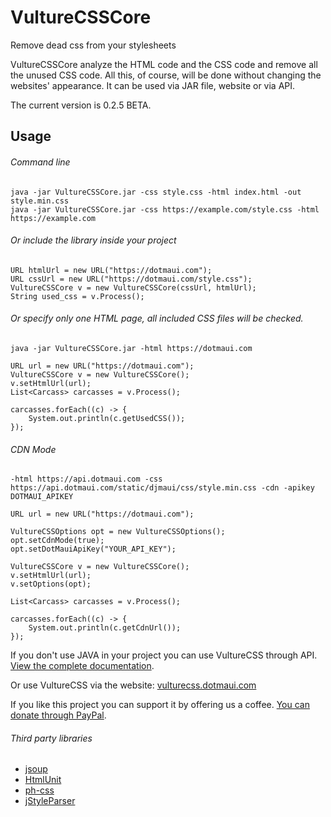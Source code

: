 # VultureCSSCore
Remove dead css from your stylesheets

VultureCSSCore analyze the HTML code and the CSS code and remove all the unused CSS code. All this, of course, will be done without changing the websites' appearance. 
It can be used via JAR file, website or via API.

The current version is 0.2.5 BETA.

## Usage

###### Command line
```
java -jar VultureCSSCore.jar -css style.css -html index.html -out style.min.css
java -jar VultureCSSCore.jar -css https://example.com/style.css -html https://example.com
```
###### Or include the library inside your project
```
URL htmlUrl = new URL("https://dotmaui.com");
URL cssUrl = new URL("https://dotmaui.com/style.css");
VultureCSSCore v = new VultureCSSCore(cssUrl, htmlUrl);
String used_css = v.Process();
```
###### Or specify only one HTML page, all included CSS files will be checked.
```
java -jar VultureCSSCore.jar -html https://dotmaui.com
```

```
URL url = new URL("https://dotmaui.com");
VultureCSSCore v = new VultureCSSCore();
v.setHtmlUrl(url);
List<Carcass> carcasses = v.Process();

carcasses.forEach((c) -> {
    System.out.println(c.getUsedCSS());
});
```

###### CDN Mode
```
-html https://api.dotmaui.com -css https://api.dotmaui.com/static/djmaui/css/style.min.css -cdn -apikey DOTMAUI_APIKEY
```

```
URL url = new URL("https://dotmaui.com");

VultureCSSOptions opt = new VultureCSSOptions();
opt.setCdnMode(true);
opt.setDotMauiApiKey("YOUR_API_KEY");

VultureCSSCore v = new VultureCSSCore();
v.setHtmlUrl(url);
v.setOptions(opt);

List<Carcass> carcasses = v.Process();

carcasses.forEach((c) -> {
    System.out.println(c.getCdnUrl());
});
```

If you don't use JAVA in your project you can use VultureCSS through API. [View the complete documentation](https://api.dotmaui.com/vulturecss/).

Or use VultureCSS via the website: [vulturecss.dotmaui.com](https://vulturecss.dotmaui.com/)

If you like this project you can support it by offering us a coffee. [You can donate through PayPal](https://dotmaui.com/donate/).

###### Third party libraries
- [jsoup](https://github.com/jhy/jsoup)
- [HtmlUnit](https://github.com/HtmlUnit/htmlunit)
- [ph-css](https://github.com/phax/ph-css)
- [jStyleParser](https://github.com/radkovo/jStyleParser)
